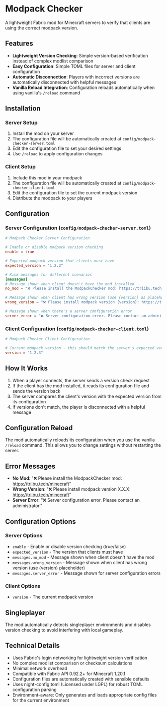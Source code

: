 # Modpack Checker

A lightweight Fabric mod for Minecraft servers to verify that clients are using the correct modpack version.

## Features

- **Lightweight Version Checking**: Simple version-based verification instead of complex modlist comparison
- **Easy Configuration**: Simple TOML files for server and client configuration
- **Automatic Disconnection**: Players with incorrect versions are automatically disconnected with helpful messages
- **Vanilla Reload Integration**: Configuration reloads automatically when using vanilla's `/reload` command

## Installation

### Server Setup

1. Install the mod on your server
2. The configuration file will be automatically created at `config/modpack-checker-server.toml`
3. Edit the configuration file to set your desired settings
4. Use `/reload` to apply configuration changes

### Client Setup

1. Include this mod in your modpack
2. The configuration file will be automatically created at `config/modpack-checker-client.toml`
3. Edit the configuration file to set the current modpack version
4. Distribute the modpack to your players

## Configuration

### Server Configuration (`config/modpack-checker-server.toml`)

```toml
# Modpack Checker Server Configuration

# Enable or disable modpack version checking
enable = true

# Expected modpack version that clients must have
expected_version = "1.2.3"

# Kick messages for different scenarios
[messages]
# Message shown when client doesn't have the mod installed
no_mod = "❌ Please install the ModpackChecker mod: https://triibu.tech/minecraft"

# Message shown when client has wrong version (use {version} as placeholder)
wrong_version = "❌ Please install modpack version {version}: https://triibu.tech/minecraft"

# Message shown when there's a server configuration error
server_error = "❌ Server configuration error. Please contact an administrator."
```

### Client Configuration (`config/modpack-checker-client.toml`)

```toml
# Modpack Checker Client Configuration

# Current modpack version - this should match the server's expected version
version = "1.2.3"
```

## How It Works

1. When a player connects, the server sends a version check request
2. If the client has the mod installed, it reads its configuration file and sends the version back
3. The server compares the client's version with the expected version from its configuration
4. If versions don't match, the player is disconnected with a helpful message

## Configuration Reload

The mod automatically reloads its configuration when you use the vanilla `/reload` command. This allows you to change settings without restarting the server.

## Error Messages

- **No Mod**: "❌ Please install the ModpackChecker mod: https://triibu.tech/minecraft"
- **Wrong Version**: "❌ Please install modpack version X.X.X: https://triibu.tech/minecraft"
- **Server Error**: "❌ Server configuration error. Please contact an administrator."

## Configuration Options

### Server Options

- `enable` - Enable or disable version checking (true/false)
- `expected_version` - The version that clients must have
- `messages.no_mod` - Message shown when client doesn't have the mod
- `messages.wrong_version` - Message shown when client has wrong version (use {version} placeholder)
- `messages.server_error` - Message shown for server configuration errors

### Client Options

- `version` - The current modpack version

## Singleplayer

The mod automatically detects singleplayer environments and disables version checking to avoid interfering with local gameplay.

## Technical Details

- Uses Fabric's login networking for lightweight version verification
- No complex modlist comparison or checksum calculations
- Minimal network overhead
- Compatible with Fabric API 0.92.2+ for Minecraft 1.20.1
- Configuration files are automatically created with sensible defaults
- Uses night-config:toml (Licensed under LGPL) for robust TOML configuration parsing
- Environment-aware: Only generates and loads appropriate config files for the current environment